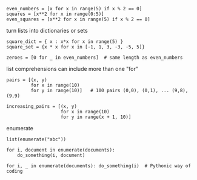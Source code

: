 ```Py
even_numbers = [x for x in range(5) if x % 2 == 0]
squares = [x**2 for x in range(0:5)]
even_squares = [x**2 for x in range(5) if x % 2 == 0]
```

turn lists into dictionaries or sets
```Py
square_dict = { x : x*x for x in range(5) }
square_set = {x * x for x in [-1, 1, 3, -3, -5, 5]}

zeroes = [0 for _ in even_numbers]  # same length as even_numbers
```

list comprehensions can include more than one "for"
```Py
pairs = [(x, y)
         for x in range(10)
         for y in range(10)]   # 100 pairs (0,0), (0,1), ... (9,8), (9,9)

increasing_pairs = [(x, y)
                    for x in range(10)
                    for y in range(x + 1, 10)]
```

enumerate

```Py
list(enumerate("abc"))

for i, document in enumerate(documents):
    do_something(i, document)

for i, _ in enumerate(documents): do_something(i)  # Pythonic way of coding
```
